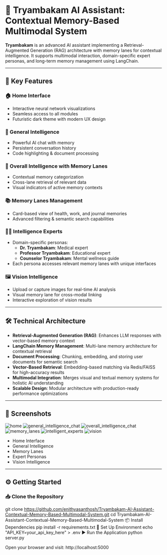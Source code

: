 # 🧠 Tryambakam AI Assistant: Contextual Memory-Based Multimodal System

**Tryambakam** is an advanced AI assistant implementing a Retrieval-Augmented Generation (RAG) architecture with memory lanes for contextual intelligence. It supports multimodal interaction, domain-specific expert personas, and long-term memory management using LangChain.

---

## 🚀 Key Features

### 🏠 Home Interface
- Interactive neural network visualizations
- Seamless access to all modules
- Futuristic dark theme with modern UX design

### 🤖 General Intelligence
- Powerful AI chat with memory
- Persistent conversation history
- Code highlighting & document processing

### 🧠 Overall Intelligence with Memory Lanes
- Contextual memory categorization
- Cross-lane retrieval of relevant data
- Visual indicators of active memory contexts

### 📚 Memory Lanes Management
- Card-based view of health, work, and journal memories
- Advanced filtering & semantic search capabilities

### 🧑‍🔬 Intelligence Experts
- Domain-specific personas:
  - **Dr. Tryambakam**: Medical expert
  - **Professor Tryambakam**: Educational expert
  - **Counselor Tryambakam**: Mental wellness guide
- Each persona accesses relevant memory lanes with unique interfaces

### 🖼️ Vision Intelligence
- Upload or capture images for real-time AI analysis
- Visual memory lane for cross-modal linking
- Interactive exploration of vision results

---

## 🛠️ Technical Architecture

- **Retrieval-Augmented Generation (RAG)**: Enhances LLM responses with vector-based memory context
- **LangChain Memory Management**: Multi-lane memory architecture for contextual retrieval
- **Document Processing**: Chunking, embedding, and storing user documents for semantic search
- **Vector-Based Retrieval**: Embedding-based matching via Redis/FAISS for high-accuracy results
- **Multimodal Integration**: Merges visual and textual memory systems for holistic AI understanding
- **Scalable Design**: Modular architecture with production-ready performance optimizations

---

## 📸 Screenshots


![home](https://github.com/user-attachments/assets/376ade8d-202c-4488-b49a-22566edb3aec)
![general_intelligence_chat](https://github.com/user-attachments/assets/a4961ac4-2027-490f-a21c-c255b467cac4)
![overall_intelligence_chat](https://github.com/user-attachments/assets/25ebe1e2-a289-49b7-acb8-5b7afbc94e72)
![memory_lanes](https://github.com/user-attachments/assets/b4a636a4-4e93-410a-b17b-a2dcee5e68a5)
![intelligent_experts](https://github.com/user-attachments/assets/ad95d880-5d91-4c14-ae8f-50a2ff55f66f)
![vision](https://github.com/user-attachments/assets/1e8fb442-f889-4907-a576-031383e3fb67)

- Home Interface  
- General Intelligence  
- Memory Lanes  
- Expert Personas  
- Vision Intelligence  

---

## ⚙️ Getting Started

### 📥 Clone the Repository



git clone https://github.com/enithyasanthosh/Tryambakam-AI-Assistant-Contextual-Memory-Based-Multimodal-System.git
cd Tryambakam-AI-Assistant-Contextual-Memory-Based-Multimodal-System
📦 Install Dependencies
pip install -r requirements.txt
🔑 Set Up Environment
echo "API_KEY=your_api_key_here" > .env
▶️ Run the Application
python server.py

Open your browser and visit:
http://localhost:5000


